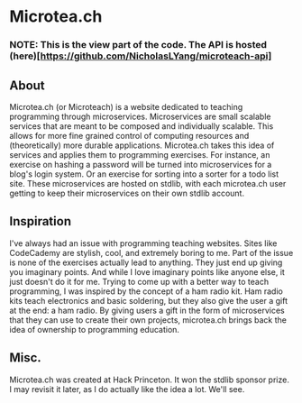 # Microtea.ch

### NOTE: This is the view part of the code. The API is hosted (here)[https://github.com/NicholasLYang/microteach-api]

## About 

Microtea.ch (or Microteach) is a website dedicated to teaching programming
through microservices. Microservices are small scalable services that are meant
to be composed and individually scalable. This allows for more fine grained
control of computing resources and (theoretically) more durable applications.
Microtea.ch takes this idea of services and applies them to programming
exercises. For instance, an exercise on hashing a password will be turned into
microservices for a blog's login system. Or an exercise for sorting into a
sorter for a todo list site. These microservices are hosted on stdlib, with each
microtea.ch user getting to keep their microservices on their own stdlib account.


## Inspiration

I've always had an issue with programming teaching websites. Sites like
CodeCademy are stylish, cool, and extremely boring to me. Part of the issue is
none of the exercises actually lead to anything. They just end up giving you
imaginary points. And while I love imaginary points like anyone else, it just
doesn't do it for me. Trying to come up with a better way to teach programming,
I was inspired by the concept of a ham radio kit. Ham radio kits teach
electronics and basic soldering, but they also give the user a gift at the end:
a ham radio. By giving users a gift in the form of microservices that they can
use to create their own projects, microtea.ch brings back the idea of ownership
to programming education.

## Misc.

Microtea.ch was created at Hack Princeton. It won the stdlib sponsor prize.
I may revisit it later, as I do actually like the idea a lot. We'll see.
